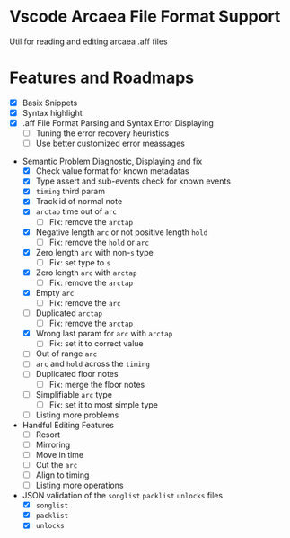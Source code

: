 # Vscode Arcaea File Format Support

Util for reading and editing arcaea .aff files

# Features and Roadmaps

- [x] Basix Snippets
- [x] Syntax highlight
- [x] .aff File Format Parsing and Syntax Error Displaying
	- [ ] Tuning the error recovery heuristics
	- [ ] Use better customized error meassages
- Semantic Problem Diagnostic, Displaying and fix
	- [x] Check value format for known metadatas
	- [x] Type assert and sub-events check for known events
	- [x] `timing` third param
	- [x] Track id of normal note
	- [x] `arctap` time out of `arc`
		- [ ] Fix: remove the `arctap`
	- [x] Negative length `arc` or not positive length `hold`
		- [ ] Fix: remove the `hold` or `arc`
	- [x] Zero length `arc` with non-`s` type
		- [ ] Fix: set type to `s`
	- [x] Zero length `arc` with `arctap`
		- [ ] Fix: remove the `arctap`
	- [x] Empty `arc`
		- [ ] Fix: remove the `arc`
	- [ ] Duplicated `arctap`
		- [ ] Fix: remove the `arctap`
	- [x] Wrong last param for `arc` with `arctap`
		- [ ] Fix: set it to correct value
	- [ ] Out of range `arc`
	- [ ] `arc` and `hold` across the `timing`
	- [ ] Duplicated floor notes
		- [ ] Fix: merge the floor notes
	- [ ] Simplifiable `arc` type
		- [ ] Fix: set it to most simple type
	- [ ] Listing more problems
- Handful Editing Features
	- [ ] Resort
	- [ ] Mirroring
	- [ ] Move in time
	- [ ] Cut the `arc`
	- [ ] Align to timing
	- [ ] Listing more operations
- JSON validation of the `songlist` `packlist` `unlocks` files
	- [x] `songlist`
	- [x] `packlist`
	- [x] `unlocks`